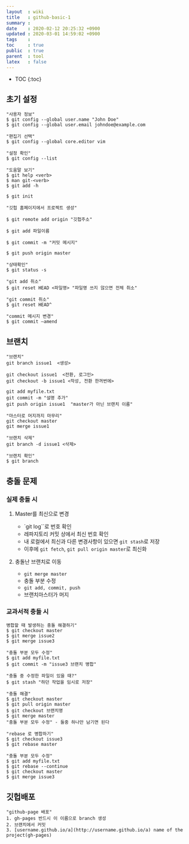 ```yaml
---
layout  : wiki
title   : github-basic-1
summary : 
date    : 2020-02-12 20:25:32 +0900
updated : 2020-03-01 14:59:02 +0900
tags    : 
toc     : true
public  : true
parent  : tool
latex   : false
---
```

* TOC
{:toc}

## 초기 설정

```shell
"사용자 정보"
$ git config --global user.name "John Doe"
$ git config --global user.email johndoe@example.com

"편집기 선택"
$ git config --global core.editor vim

"설정 확인"
$ git config --list

"도움말 보기"
$ git help <verb>
$ man git-<verb>
$ git add -h
```

```shell
$ git init

"깃헙 홈페이지에서 프로젝트 생성"

$ git remote add origin "깃헙주소"

$ git add 파일이름

$ git commit -m "커밋 메시지"

$ git push origin master

"상태확인"
$ git status -s 
```

```shell
"git add 취소"
$ git reset HEAD <파일명> "파일명 쓰지 않으면 전체 취소"

"git commit 취소"
$ git reset HEAD^

"commit 메시지 변경"
$ git commit —amend
```

## 브랜치

```shell
"브랜치"
git branch issue1  <생성>

git checkout issue1  <전환, 로그인>
git checkout -b issue1 <작성, 전환 한꺼번에>

git add myfile.txt
git commit -m "설명 추가"
git push origin issue1  "master가 아닌 브랜치 이름"

"마스터로 머지까지 마무리"
git checkout master
git merge issue1

"브랜치 삭제"
git branch -d issue1 <삭제>

"브랜치 확인"
$ git branch
```

## 충돌 문제 

### 실제 충돌 시 

1. Master를 최신으로 변경
    - `git log``로 번호 확인
    - 레파지토리 커밋 상에서 최신 번호 확인
    - 내 로컬에서 최신과 다른 변경사항이 있으면 `git stash`로 저장
    - 이후에 `git fetch`, `git pull origin master`로 최신화

2.  충돌난 브랜치로 이동

    - `git merge master`
    - 충돌 부분 수정
    - `git add, commit, push`
    - 브랜치마스터가 머지

### 교과서적 충돌 시

```shell
병합할 때 발생하는 충돌 해결하기"
$ git checkout master
$ git merge issue2
$ git merge issue3

"충돌 부분 모두 수정"
$ git add myfile.txt
$ git commit -m "issue3 브랜치 병합"

"충돌 중 수정한 파일이 있을 때?"
$ git stash "하던 작업을 임시로 저장"

"충돌 해결"
$ git checkout master
$ git pull origin master
$ git checkout 브랜치명
$ git merge master
"충돌 부분 모두 수정" - 둘중 하나만 남기면 된다

"rebase 로 병합하기"
$ git checkout issue3
$ git rebase master

"충돌 부분 모두 수정"
$ git add myfile.txt
$ git rebase --continue
$ git checkout master
$ git merge issue3
```

## 깃헙배포

```shell
"github-page 배포"
1. gh-pages 반드시 이 이름으로 branch 생성
2. 브랜치에서 커밋
3. [username.github.io/a](http://username.github.io/a) name of the project(gh-pages)
```
